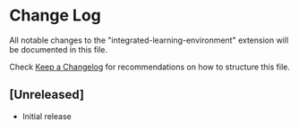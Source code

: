 # Change Log

All notable changes to the "integrated-learning-environment" extension will be documented in this file.

Check [Keep a Changelog](http://keepachangelog.com/) for recommendations on how to structure this file.

## [Unreleased]

- Initial release